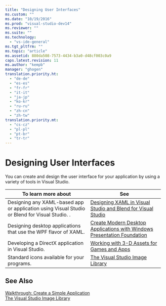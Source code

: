 ```yaml
---
title: "Designing User Interfaces"
ms.custom: ""
ms.date: "10/19/2016"
ms.prod: "visual-studio-dev14"
ms.reviewer: ""
ms.suite: ""
ms.technology: 
  - "vs-ide-general"
ms.tgt_pltfrm: ""
ms.topic: "article"
ms.assetid: 880da508-7573-4434-b3a0-d48cf003c0a9
caps.latest.revision: 11
ms.author: "kempb"
manager: "ghogen"
translation.priority.ht: 
  - "de-de"
  - "es-es"
  - "fr-fr"
  - "it-it"
  - "ja-jp"
  - "ko-kr"
  - "ru-ru"
  - "zh-cn"
  - "zh-tw"
translation.priority.mt: 
  - "cs-cz"
  - "pl-pl"
  - "pt-br"
  - "tr-tr"
---
```

# Designing User Interfaces
You can create and design the user interface for your application by using a variety of tools in Visual Studio.  
  
|To learn more about|See|  
|-------------------------|---------|  
|Designing any XAML-based app or application using Visual Studio or Blend for Visual Studio.   .|[Designing XAML in Visual Studio and Blend for Visual Studio](../designers/designing-xaml-in-visual-studio.md)|  
|Designing desktop applications that use the WPF flavor of XAML.|[Create Modern Desktop Applications with Windows Presentation Foundation](../designers/create-modern-desktop-applications-with-windows-presentation-foundation.md)|  
|Developing a DirectX application in Visual Studio.|[Working with 3-D Assets for Games and Apps](../designers/working-with-3-d-assets-for-games-and-apps.md)|  
|Standard icons available for your programs.|[The Visual Studio Image Library](../designers/the-visual-studio-image-library.md)|  
  
## See Also  
 [Walkthrough: Create a Simple Application](../ide/walkthrough--create-a-simple-application-with-visual-csharp-or-visual-basic.md)   
 [The Visual Studio Image Library](../designers/the-visual-studio-image-library.md)